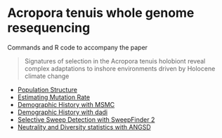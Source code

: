 # Acropora tenuis whole genome resequencing

Commands and R code to accompany the paper

> Signatures of selection in the Acropora tenuis holobiont reveal complex adaptations to inshore environments driven by Holocene climate change


- [Population Structure](01_population_structure.md)
- [Estimating Mutation Rate](02_mutation_rates.md)
- [Demographic History with MSMC](03_msmc.md)
- [Demographic History with dadi](04_dadi.md)
- [Selective Sweep Detection with SweepFinder 2](05_sf2_thresholds.md)
- [Neutrality and Diversity statistics with ANGSD](07_popgen_stats.md)
